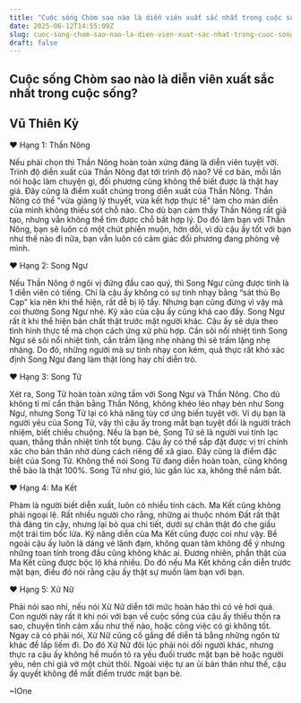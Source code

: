 ```yaml
---
title: "Cuộc sống Chòm sao nào là diễn viên xuất sắc nhất trong cuộc sống?"
date: 2025-06-12T14:55:09Z
slug: cuoc-song-chom-sao-nao-la-dien-vien-xuat-sac-nhat-trong-cuoc-song
draft: false
---
```


## Cuộc sống Chòm sao nào là diễn viên xuất sắc nhất trong cuộc sống?

## Vũ Thiên Kỳ

♥ Hạng 1: Thần Nông

Nếu phải chọn thì Thần Nông hoàn toàn xứng đáng là diễn viên tuyệt vời. Trình độ diễn xuất của Thần Nông đạt tới trình độ nào? 
Về cơ bản, mỗi lần nói hoặc làm chuyện gì, đối phương cũng không thể biết được là thật hay giả. Đây cũng là điểm xuất chúng trong diễn xuất của Thần Nông. 
Thần Nông có thể "vừa giảng lý thuyết, vừa kết hợp thực tế" làm cho màn diễn của mình không thiếu sót chỗ nào. Cho dù bạn cảm thấy Thần Nông rất giả tạo, nhưng vẫn không thể tìm được chỗ bất hợp lý.
 Do đó làm bạn với Thần Nông, bạn sẽ luôn có một chút phiền muộn, hờn dỗi, vì dù cậu ấy tốt với bạn như thế nào đi nữa, bạn vẫn luôn có cảm giác đối phương đang phòng vệ mình.


♥ Hạng 2: Song Ngư

Nếu Thần Nông ở ngôi vị đứng đầu cao quý, thì Song Ngư cũng được tính là 1 diễn viên có tiếng. 
Chỉ là cậu ấy không có sự tinh nhạy bằng “sát thủ Bọ Cạp” kia nên khi thể hiện, rất dễ bị lộ tẩy. 
Nhưng bạn cũng đừng vì vậy mà coi thường Song Ngư nhé. 
Kỹ xảo của cậu ấy cũng khá cao đấy. 
Song Ngư rất ít khi thể hiện bản chất thật trước mặt người khác. 
Cậu ấy sẽ dựa theo tình hình thực tế mà chọn cách ứng xử phù hợp. 
Cần sôi nổi nhiệt tình Song Ngư sẽ sôi nổi nhiệt tình, cần trầm lặng nhẹ nhàng thì sẽ trầm lặng nhẹ nhàng. 
Do đó, những người mà sự tinh nhạy con kém, quả thực rất khó xác định Song Ngư đang làm thật lòng hay chỉ diễn trò.

♥ Hạng 3: Song Tử

Xét ra, Song Tử hoàn toàn xứng tầm với Song Ngư và Thần Nông. 
Cho dù không tỉ mỉ cẩn thận bằng Thần Nông, không khéo léo nhạy bén như Song Ngư, nhưng Song Tử lại có khả năng tùy cơ ứng biến tuyệt vời. 
Ví dụ bạn là người yêu của Song Tử, vậy thì cậu ấy trong mắt bạn tuyệt đối là người trách nhiệm, biết chiều chuộng. Nếu là bạn bè, Song Tử sẽ là người vui tính lạc quan, thẳng thắn nhiệt tình tốt bụng.
 Cậu ấy có thể sắp đặt được vị trí chính xác cho bản thân nhờ dùng cách riêng để xã giao. 
Đây cũng là điểm đặc biệt của Song Tử. 
Không thể nói Song Tử đang diễn hoàn toàn, cũng không thể bảo là thật 100%. Song Tử như gió, lúc gần lúc xa, không thể nắm bắt.


♥ Hạng 4: Ma Kết

Phàm là người biết diễn xuất, luôn có nhiều tính cách. Ma Kết cũng không phải ngoại lệ. 
Rất nhiều người cho rằng, những ai thuộc nhóm Đất rất thật thà đáng tin cậy, nhưng lại bỏ qua chi tiết, dưới sự chân thật đó che giấu một trái tim bốc lửa. 
Kỹ năng diễn của Ma Kết cũng được coi như vậy. 
Bề ngoài cậu ấy luôn là dáng vẻ lãnh đạm, không quan tâm không để ý nhưng những toan tính trong đầu cũng không khác ai. 
Đương nhiên, phần thật của Ma Kết cũng được bộc lộ khá nhiều. 
Do đó nếu Ma Kết không cần diễn trước mặt bạn, điều đó nói rằng cậu ấy thật sự muốn làm bạn với bạn.

♥ Hạng 5: Xử Nữ

Phải nói sao nhỉ, nếu nói Xử Nữ diễn tới mức hoàn hảo thì có vẻ hơi quá. 
Con người này rất ít khi nói với bạn về cuộc sống của cậu ấy thiếu thốn ra sao, chuyện tình cảm xấu như thế nào, hoặc công việc có gì không tốt. 
Ngay cả có phải nói, Xử Nữ cũng cố gắng để diễn tả bằng những ngôn từ khác để lấp liếm đi. 
Do đó Xử Nữ đôi lúc phải nói dối người khác, nhưng thực ra cậu ấy không hề muốn tỏ ra yếu đuối trước mặt bạn bè hoặc người yêu, nên chỉ giả vờ một chút thôi.
 Ngoài việc tự an ủi bản thân như thế, cậu ấy quyết không để mất điểm trước mặt bạn bè.
 
 
~IOne​